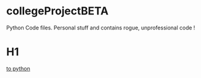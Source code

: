 # collegeProjectBETA
Python Code files. Personal stuff and contains rogue, unprofessional code !

# H1


[to python](../master/python)
